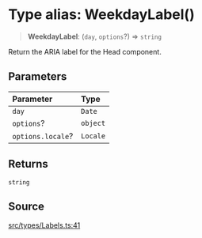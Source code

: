 # Type alias: WeekdayLabel()

> **WeekdayLabel**: (`day`, `options`?) => `string`

Return the ARIA label for the Head component.

## Parameters

| Parameter | Type |
| :------ | :------ |
| `day` | `Date` |
| `options`? | `object` |
| `options.locale`? | `Locale` |

## Returns

`string`

## Source

[src/types/Labels.ts:41](https://github.com/gpbl/react-day-picker/blob/a604fd23887c832117da414a9c63b1b84efb97d9/src/types/Labels.ts#L41)
